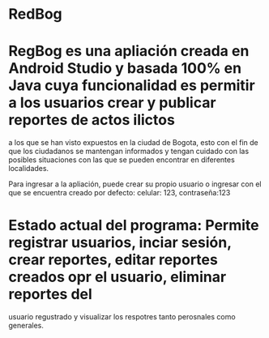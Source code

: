 # RedBog
# RegBog es una apliación creada en Android Studio y basada 100% en Java cuya funcionalidad es permitir a los usuarios crear y publicar reportes de actos ilictos
a los que se han visto expuestos en la ciudad de Bogota, esto con el fin de que los ciudadanos se mantengan informados y tengan cuidado con las
posibles situaciones con las que se pueden encontrar en diferentes localidades. 

Para ingresar a la apliación, puede crear su propio usuario o ingresar con el que se encuentra creado por defecto: celular: 123, contraseña:123

# Estado actual del programa: Permite registrar usuarios, inciar sesión, crear reportes, editar reportes creados opr el usuario, eliminar reportes del
usuario regustrado y visualizar los respotres tanto perosnales como generales.

